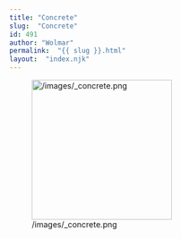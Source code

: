 ```yaml
---
title: "Concrete"
slug:  "Concrete"
id: 491
author: "Wolmar"
permalink:  "{{ slug }}.html"
layout:  "index.njk"
---
```


<figure>
<img src="/images/_concrete.png" title="/images/_concrete.png"
width="250" alt="/images/_concrete.png" />
<figcaption aria-hidden="true">/images/_concrete.png</figcaption>
</figure>
